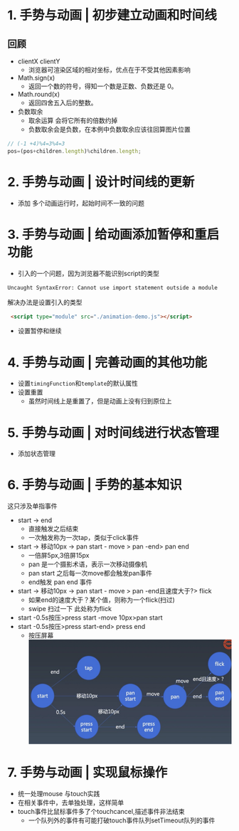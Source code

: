 # 1. 手势与动画 | 初步建立动画和时间线
## 回顾
- clientX clientY
  - 浏览器可渲染区域的相对坐标，优点在于不受其他因素影响
- Math.sign(x)
  - 返回一个数的符号，得知一个数是正数、负数还是 0。
- Math.round(x)
  - 返回四舍五入后的整数。
- 负数取余
  - 取余运算 会将它所有的倍数约掉
  - 负数取余会是负数，在本例中负数取余应该往回算图片位置
```js
// (-1 +4)%4=3%4=3 
pos=(pos+children.length)%children.length;
```

# 2. 手势与动画 | 设计时间线的更新

- 添加 多个动画运行时，起始时间不一致的问题

# 3. 手势与动画 | 给动画添加暂停和重启功能
- 引入的一个问题，因为浏览器不能识别script的类型
```bash
Uncaught SyntaxError: Cannot use import statement outside a module
```
解决办法是设置引入的类型
```html
 <script type="module" src="./animation-demo.js"></script>
```

- 设置暂停和继续

# 4. 手势与动画 | 完善动画的其他功能
- 设置`timingFunction`和`template`的默认属性
- 设置重置
  - 虽然时间线上是重置了，但是动画上没有归到原位上
# 5. 手势与动画 | 对时间线进行状态管理
- 添加状态管理
# 6. 手势与动画 | 手势的基本知识
这只涉及单指事件
- start -> end 
  - 直接触发之后结束
  - 一次触发称为一次tap，类似于click事件
- start -> 移动10px -> pan start - move > pan -end> pan end
  - 一倍屏5px,3倍屏15px
  - pan 是一个摄影术语，表示一次移动摄像机
  - pan start 之后每一次move都会触发pan事件
  - end触发 pan end 事件
- start -> 移动10px -> pan start - move > pan -end且速度大于?> flick
  - 如果end的速度大于？某个值，则称为一个flick(扫过)
  - swipe 扫过一下 此处称为flick 
- start -0.5s按压>press start -move 10px>pan start
- start -0.5s按压>press start-end> press end
  - 按压屏幕
![手势触发事件](img/1.jpg)
# 7. 手势与动画 | 实现鼠标操作
- 统一处理mouse 与touch实践
- 在相关事件中，去单独处理，这样简单
- touch事件比鼠标事件多了个touchcancel,描述事件非法结束
  - 一个队列外的事件有可能打破touch事件队列setTimeout队列的事件

